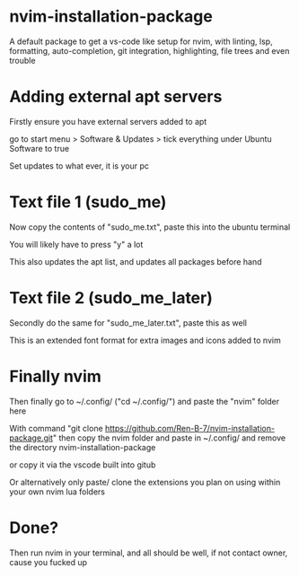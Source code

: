 # nvim-installation-package
A default package to get a vs-code like setup for nvim, with linting, lsp, formatting, auto-completion, git integration, highlighting, file trees and even trouble

# Adding external apt servers
Firstly ensure you have external servers added to apt

go to start menu > Software & Updates > tick everything under Ubuntu Software to true

Set updates to what ever, it is your pc

# Text file 1 (sudo_me)
Now copy the contents of "sudo_me.txt", paste this into the ubuntu terminal

You will likely have to press "y" a lot

This also updates the apt list, and updates all packages before hand

# Text file 2 (sudo_me_later)
Secondly do the same for "sudo_me_later.txt", paste this as well

This is an extended font format for extra images and icons added to nvim

# Finally nvim
Then finally go to ~/.config/ ("cd ~/.config/") and paste the "nvim" folder here

With command "git clone https://github.com/Ren-B-7/nvim-installation-package.git" then copy the nvim folder and paste in ~/.config/ and remove the directory nvim-installation-package

or copy it via the vscode built into gitub

Or alternatively only paste/ clone the extensions you plan on using within your own nvim lua folders

# Done?
Then run nvim in your terminal, and all should be well, if not contact owner, cause you fucked up

